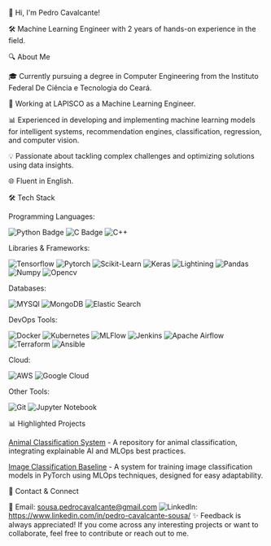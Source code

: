 👋 Hi, I'm Pedro Cavalcante!

🛠️ Machine Learning Engineer with 2 years of hands-on experience in the field.

🔍 About Me

🎓 Currently pursuing a degree in Computer Engineering from the Instituto Federal De Ciência e Tecnologia do Ceará.

💼 Working at LAPISCO as a Machine Learning Engineer.

📊 Experienced in developing and implementing machine learning models for intelligent systems, recommendation engines, classification, regression, and computer vision.

💡 Passionate about tackling complex challenges and optimizing solutions using data insights.

🌐 Fluent in English.

🛠 Tech Stack

Programming Languages: 

![Python Badge](https://img.shields.io/badge/Python-FFD43B?style=for-the-badge&logo=python&logoColor=blue)
![C Badge](https://img.shields.io/badge/C%23-239120?style=for-the-badge&logo=c-sharp&logoColor=white)
![C++](https://img.shields.io/badge/C%2B%2B-00599C?style=for-the-badge&logo=c%2B%2B&logoColor=white)

Libraries & Frameworks:

![Tensorflow](https://img.shields.io/badge/TensorFlow-FF6F00?style=for-the-badge&logo=tensorflow&logoColor=white)
![Pytorch](https://img.shields.io/badge/PyTorch-EE4C2C?style=for-the-badge&logo=pytorch&logoColor=white)
![Scikit-Learn](https://img.shields.io/badge/scikit_learn-F7931E?style=for-the-badge&logo=scikit-learn&logoColor=white)
![Keras](https://img.shields.io/badge/Keras-FF0000?style=for-the-badge&logo=keras&logoColor=white)
![Lightining](https://img.shields.io/badge/Lightning-792DE4?style=for-the-badge&logo=pytorch-lightning&logoColor=white)
![Pandas](https://img.shields.io/badge/Pandas-2C2D72?style=for-the-badge&logo=pandas&logoColor=white)
![Numpy](https://img.shields.io/badge/Numpy-777BB4?style=for-the-badge&logo=numpy&logoColor=white)
![Opencv](https://img.shields.io/badge/OpenCV-27338e?style=for-the-badge&logo=OpenCV&logoColor=white)

Databases: 

![MYSQl](https://img.shields.io/badge/OpenCV-27338e?style=for-the-badge&logo=OpenCV&logoColor=white)
![MongoDB](https://img.shields.io/badge/MongoDB-4EA94B?style=for-the-badge&logo=mongodb&logoColor=white)
![Elastic Search](https://img.shields.io/badge/Elastic_Search-005571?style=for-the-badge&logo=elasticsearch&logoColor=white)

DevOps Tools: 

![Docker](https://img.shields.io/badge/Docker-2CA5E0?style=for-the-badge&logo=docker&logoColor=white)
![Kubernetes](https://img.shields.io/badge/kubernetes-326ce5.svg?&style=for-the-badge&logo=kubernetes&logoColor=white)
![MLFlow](https://img.shields.io/badge/mlflow-%23d9ead3.svg?style=for-the-badge&logo=numpy&logoColor=blue)
![Jenkins](https://img.shields.io/badge/jenkins-%232C5263.svg?style=for-the-badge&logo=jenkins&logoColor=white)
![Apache Airflow](https://img.shields.io/badge/Apache%20Airflow-017CEE?style=for-the-badge&logo=Apache%20Airflow&logoColor=white)
![Terraform](https://img.shields.io/badge/terraform-%235835CC.svg?style=for-the-badge&logo=terraform&logoColor=white)
![Ansible](https://img.shields.io/badge/ansible-%231A1918.svg?style=for-the-badge&logo=ansible&logoColor=white)

Cloud:

![AWS](https://img.shields.io/badge/AWS-%23FF9900.svg?style=for-the-badge&logo=amazon-aws&logoColor=white)
![Google Cloud](https://img.shields.io/badge/GoogleCloud-%234285F4.svg?style=for-the-badge&logo=google-cloud&logoColor=white)

Other Tools:

![Git](https://img.shields.io/badge/git-%23F05033.svg?style=for-the-badge&logo=git&logoColor=white)
![Jupyter Notebook](https://img.shields.io/badge/jupyter-%23FA0F00.svg?style=for-the-badge&logo=jupyter&logoColor=white)

📊 Highlighted Projects

[Animal Classification System](https://github.com/pedrocavalc/Animal-Classification-System) - A repository for animal classification, integrating explainable AI and MLOps best practices.

[Image Classification Baseline](https://github.com/pedrocavalc/image-classification-baseline) - A system for training image classification models in PyTorch using MLOps techniques, designed for easy adaptability.

🔗 Contact & Connect

📧 Email: sousa.pedrocavalcante@gmail.com
![LinkedIn](https://img.shields.io/badge/linkedin-%230077B5.svg?style=for-the-badge&logo=linkedin&logoColor=white): https://www.linkedin.com/in/pedro-cavalcante-sousa/
✨ Feedback is always appreciated! If you come across any interesting projects or want to collaborate, feel free to contribute or reach out to me.

